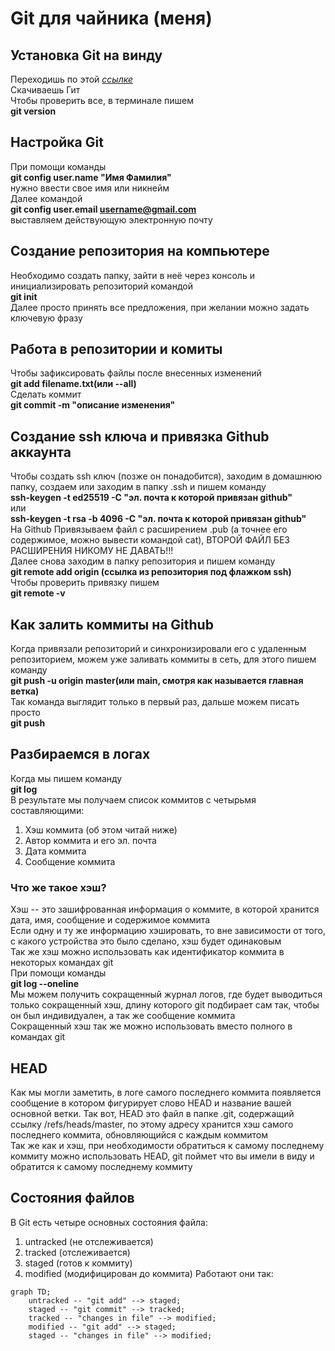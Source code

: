 # Git для чайника (меня)
## Установка Git на винду
Переходишь по этой *[ссылке](https://git-scm.com/download/win)* <br>
Скачиваешь Гит <br>
Чтобы проверить все, в терминале пишем <br> 
**git version** <br>
## Настройка Git
При помощи команды <br> 
**git config user.name "Имя Фамилия"** <br> 
нужно ввести свое имя или никнейм <br>
Далее командой <br> 
**git config user.email username@gmail.com** <br> 
выставляем действующую электронную почту <br>
## Создание репозитория на компьютере
Необходимо создать папку, зайти в неё через консоль и инициализировать репозиторий командой <br> 
**git init** <br>
Далее просто принять все предложения, при желании можно задать ключевую фразу <br>
## Работа в репозитории и комиты
Чтобы зафиксировать файлы после внесенных изменений <br> 
**git add filename.txt(или --all)** <br>
Сделать коммит <br> 
**git commit -m "описание изменения"** <br>
## Создание ssh ключа и привязка Github аккаунта
Чтобы создать ssh ключ (позже он понадобится), заходим в домашнюю папку, создаем или заходим в папку .ssh и пишем команду <br> 
**ssh-keygen -t ed25519 -C "эл. почта к которой привязан github"** <br> 
или <br> 
**ssh-keygen -t rsa -b 4096 -C "эл. почта к которой привязан github"** <br>
На Github Привязываем файл с расширением .pub (а точнее его содержимое, можно вывести командой cat), ВТОРОЙ ФАЙЛ БЕЗ РАСШИРЕНИЯ НИКОМУ НЕ ДАВАТЬ!!! <br>
Далее снова заходим в папку репозитория и пишем команду <br> 
**git remote add origin (ссылка из репозитория под флажком ssh)** <br>
Чтобы проверить привязку пишем <br> 
**git remote -v** <br>
## Как залить коммиты на Github
Когда привязали репозиторий и синхронизировали его с удаленным репозиторием, можем уже заливать коммиты в сеть, для этого пишем команду <br>
**git push -u origin master(или main, смотря как называется главная ветка)** <br> 
Так команда выглядит только в первый раз, дальше можем писать просто <br>
**git push** <br>
## Разбираемся в логах
Когда мы пишем команду <br>
**git log**  <br>
В результате мы получаем список коммитов с четырьмя составляющими:  <br>
1. Хэш коммита (об этом читай ниже)
2. Автор коммита и его эл. почта
3. Дата коммита
4. Сообщение коммита
### Что же такое хэш?
Хэш -- это зашифрованная информация о коммите, в которой хранится дата, имя, сообщение и содержимое коммита  <br>
Если одну и ту же информацию хэшировать, то вне зависимости от того, с какого устройства это было сделано, хэш будет одинаковым  <br>
Так же хэш можно использовать как идентификатор коммита в некоторых командах git <br>
При помощи команды <br>
**git log --oneline** <br>
Мы можем получить сокращенный журнал логов, где будет выводиться только сокращенный хэш, длину которого git подбирает сам так, чтобы он был индивидуален, а так же сообщение коммита <br>
Сокращенный хэш так же можно использовать вместо полного в командах git <br>
## HEAD
Как мы могли заметить, в логе самого последнего коммита появляется сообщение в котором фигурирует слово HEAD и название вашей основной ветки. Так вот, HEAD это файл в папке .git, содержащий ссылку /refs/heads/master, по этому адресу хранится хэш самого последнего коммита, обновляющийся с каждым коммитом <br>
Так же как и хэш, при необходимости обратиться к самому последнему коммиту можно использовать HEAD, git поймет что вы имели в виду и обратится к самому последнему коммиту <br>
## Состояния файлов
В Git есть четыре основных состояния файла: <br>
1. untracked (не отслеживается)
2. tracked (отслеживается)
3. staged (готов к коммиту)
4. modified (модифицирован до коммита)
Работают они так:
```mermaid
graph TD;
    untracked -- "git add" --> staged;
    staged -- "git commit" --> tracked;
    tracked -- "changes in file" --> modified;
    modified -- "git add" --> staged;
    staged -- "changes in file" --> modified;
```